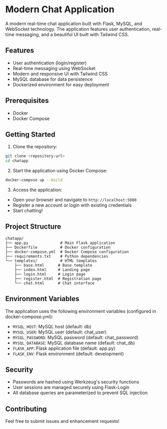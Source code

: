 # Modern Chat Application

A modern real-time chat application built with Flask, MySQL, and WebSocket technology. The application features user authentication, real-time messaging, and a beautiful UI built with Tailwind CSS.

## Features

- User authentication (login/register)
- Real-time messaging using WebSocket
- Modern and responsive UI with Tailwind CSS
- MySQL database for data persistence
- Dockerized environment for easy deployment

## Prerequisites

- Docker
- Docker Compose

## Getting Started

1. Clone the repository:
```bash
git clone <repository-url>
cd chatapp
```

2. Start the application using Docker Compose:
```bash
docker-compose up --build
```

3. Access the application:
- Open your browser and navigate to `http://localhost:5000`
- Register a new account or login with existing credentials
- Start chatting!

## Project Structure

```
chatapp/
├── app.py              # Main Flask application
├── Dockerfile          # Docker configuration
├── docker-compose.yml  # Docker Compose configuration
├── requirements.txt    # Python dependencies
└── templates/          # HTML templates
    ├── base.html      # Base template
    ├── index.html     # Landing page
    ├── login.html     # Login page
    ├── register.html  # Registration page
    └── chat.html      # Chat interface
```

## Environment Variables

The application uses the following environment variables (configured in docker-compose.yml):

- `MYSQL_HOST`: MySQL host (default: db)
- `MYSQL_USER`: MySQL user (default: chat_user)
- `MYSQL_PASSWORD`: MySQL password (default: chat_password)
- `MYSQL_DATABASE`: MySQL database name (default: chat_db)
- `FLASK_APP`: Flask application file (default: app.py)
- `FLASK_ENV`: Flask environment (default: development)

## Security

- Passwords are hashed using Werkzeug's security functions
- User sessions are managed securely using Flask-Login
- All database queries are parameterized to prevent SQL injection

## Contributing

Feel free to submit issues and enhancement requests! 